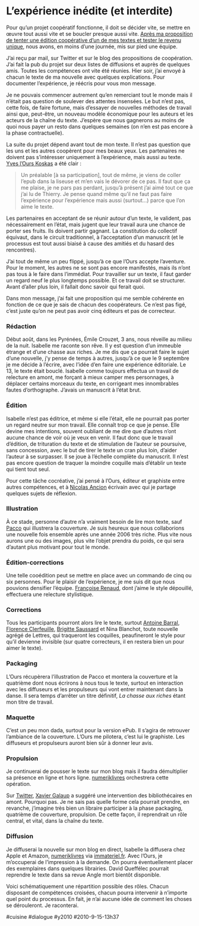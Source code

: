 # L’expérience inédite (et interdite)

Pour qu’un projet coopératif fonctionne, il doit se décider vite, se mettre en œuvre tout aussi vite et se boucler presque aussi vite. [Après ma proposition de tenter une édition coopérative d’un de mes textes et tester le revenu unique](experimentons-le-revenu-unique-pour-les-auteurs.md), nous avons, en moins d’une journée, mis sur pied une équipe.

J’ai reçu par mail, sur Twitter et sur le blog des propositions de coopération. J’ai fait la pub du projet sur deux listes de diffusions et auprès de quelques amis. Toutes les compétences ont vite été réunies. Hier soir, j’ai envoyé à chacun le texte de ma nouvelle avec quelques explications. Pour documenter l’expérience, je réécris pour vous mon message.

Je ne pouvais commencer autrement qu’en remerciant tout le monde mais il n’était pas question de soulever des attentes insensées. Le but n’est pas, cette fois, de faire fortune, mais d’essayer de nouvelles méthodes de travail ainsi que, peut-être, un nouveau modèle économique pour les auteurs et les acteurs de la chaîne du texte. J’espère que nous gagnerons au moins de quoi nous payer un resto dans quelques semaines (on n’en est pas encore à la phase contractuelle).

La suite du projet dépend avant tout de mon texte. Il n’est pas question que les uns et les autres coopèrent pour mes beaux yeux. Les partenaires ne doivent pas s’intéresser uniquement à l’expérience, mais aussi au texte. [Yves l’Ours Koskas](http://www.la-coop.org) a été clair :

> Un préalable [à sa participation], tout de même, je viens de coller l’epub dans la liseuse et m’en vais le dévorer de ce pas. Il faut que ça me plaise, je ne pars pas perdant, jusqu’à présent j’ai aimé tout ce que j’ai lu de Thierry. Je pense quand même qu’il ne faut pas faire l’expérience pour l’expérience mais aussi (surtout...) parce que l’on aime le texte.

Les partenaires en acceptant de se réunir autour d’un texte, le valident, pas nécessairement en l’état, mais jugent que leur travail aura une chance de porter ses fruits. Ils doivent partir gagnant. La constitution du collectif équivaut, dans le circuit traditionnel, à l’acceptation d’un manuscrit (et le processus est tout aussi biaisé à cause des amitiés et du hasard des rencontres).

J’ai tout de même un peu flippé, jusqu’à ce que l’Ours accepte l’aventure. Pour le moment, les autres ne se sont pas encore manifestés, mais ils n’ont pas tous à le faire dans l’immédiat. Pour travailler sur un texte, il faut garder un regard neuf le plus longtemps possible. Et ce travail doit se structurer. Avant d’aller plus loin, il fallait donc savoir qui ferait quoi.

Dans mon message, j’ai fait une proposition qui me semble cohérente en fonction de ce que je sais de chacun des coopérateurs. Ce n’est pas figé, c’est juste qu’on ne peut pas avoir cinq éditeurs et pas de correcteur.

### Rédaction

Début août, dans les Pyrénées, Émile Crouzet, 3 ans, nous réveille au milieu de la nuit. Isabelle me raconte son rêve. Il y est question d’un immeuble étrange et d’une chasse aux riches. Je me dis que ça pourrait faire le sujet d’une nouvelle, j’y pense de temps à autres, jusqu’à ce que le 9 septembre je me décide à l’écrire, avec l’idée d’en faire une expérience éditoriale. Le 13, le texte était bouclé. Isabelle comme toujours effectua un travail de relecture en amont, me forçant à mieux camper mes personnages, à déplacer certains morceaux du texte, en corrigeant mes innombrables fautes d’orthographe. J’avais un manuscrit à l’état brut.

### Édition

Isabelle n’est pas éditrice, et même si elle l’était, elle ne pourrait pas porter un regard neutre sur mon travail. Elle connaît trop ce que je pense. Elle devine mes intentions, souvent oubliant de me dire que d’autres n’ont aucune chance de voir où je veux en venir. Il faut donc que le travail d’édition, de trituration du texte et de stimulation de l’auteur se poursuive, sans concession, avec le but de tirer le texte un cran plus loin, d’aider l’auteur à se surpasser. Il se joue à l’échelle complète du manuscrit. Il n’est pas encore question de traquer la moindre coquille mais d’établir un texte qui tient tout seul.

Pour cette tâche cocréative, j’ai pensé à l’Ours, éditeur et graphiste entre autres compétences, et à [Nicolas Ancion](http://www.nicolasancion.com/) écrivain avec qui je partage quelques sujets de réflexion.

### Illustration

À ce stade, personne d’autre n’a vraiment besoin de lire mon texte, sauf [Pacco](http://www.mae-bd.fr/) qui illustrera la couverture. Je suis heureux que nous collaborions une nouvelle fois ensemble après une année 2006 très riche. Plus vite nous aurons une ou des images, plus vite l’objet prendra du poids, ce qui sera d’autant plus motivant pour tout le monde.

### Édition-corrections

Une telle cooédition peut se mettre en place avec un commando de cinq ou six personnes. Pour le plaisir de l’expérience, je me suis dit que nous pouvions densifier l’équipe. [Françoise Renaud](http://www.francoiserenaud.com), dont j’aime le style dépouillé, effectuera une relecture stylistique.

### Corrections

Tous les participants pourront alors lire le texte, surtout [Antoine Barral](http://leblogdemonpremierroman.blogspot.com/), [Florence Clerfeuille](http://amotsdelies.over-blog.com/), [Brigitte Saussard](http://recherche.fnac.com/ia5304/Brigitte-Saussard) et Nina Blanchot, toute nouvelle agrégé de Lettres, qui traqueront les coquilles, peaufineront le style pour qu’il devienne invisible (sur quatre correcteurs, il en restera bien un pour aimer le texte).

### Packaging

L’Ours récupèrera l’illustration de Pacco et montera la couverture et la quatrième dont nous écrirons à nous tous le texte, surtout en interaction avec les diffuseurs et les propulseurs qui vont entrer maintenant dans la danse. Il sera temps d’arrêter un titre définitif, *La chasse aux riches* étant mon titre de travail.

### Maquette

C’est un peu mon dada, surtout pour la version ePub. Il s’agira de retrouver l’ambiance de la couverture. L’Ours me pilotera, c’est lui le graphiste. Les diffuseurs et propulseurs auront bien sûr à donner leur avis.

### Propulsion

Je continuerai de pousser le texte sur mon blog mais il faudra démultiplier sa présence en ligne et hors ligne. [numeriklivres](http://www.numeriklivres.com) orchestrera cette opération.

Sur [Twitter](http://twitter.com/xgalaup/status/24454847022), [Xavier Galaup](http://www.xaviergalaup.fr/blog/) a suggéré une intervention des bibliothécaires en amont. Pourquoi pas. Je ne sais pas quelle forme cela pourrait prendre, en revanche, j’imagine très bien un libraire participer à la phase packaging, quatrième de couverture, propulsion. De cette façon, il reprendrait un rôle central, et vital, dans la chaîne du texte.

### Diffusion

Je diffuserai la nouvelle sur mon blog en direct, Isabelle la diffusera chez Apple et Amazon, [numeriklivres](http://www.numeriklivres.com) via [immateriel.fr](http://www.immateriel.fr/). Avec l’Ours, je m’occuperai de l’impression à la demande. On pourra éventuellement placer des exemplaires dans quelques librairies. David Queffélec pourrait reprendre le texte dans sa revue Angle mort bientôt disponible.

Voici schématiquement une répartition possible des rôles. Chacun disposant de compétences croisées, chacun pourra intervenir à n’importe quel point du processus. En fait, je n’ai aucune idée de comment les choses se dérouleront. Je raconterai.

#cuisine #dialogue #y2010 #2010-9-15-13h37

